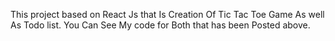 This project based on React Js that
Is Creation Of Tic Tac Toe Game 
As well As Todo list. You  Can See 
My code for Both that has been Posted above. 
